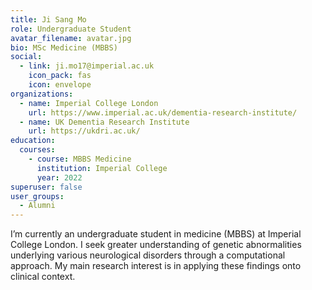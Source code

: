 ```yaml
---
title: Ji Sang Mo
role: Undergraduate Student
avatar_filename: avatar.jpg
bio: MSc Medicine (MBBS)
social:
  - link: ji.mo17@imperial.ac.uk
    icon_pack: fas
    icon: envelope
organizations:
  - name: Imperial College London
    url: https://www.imperial.ac.uk/dementia-research-institute/
  - name: UK Dementia Research Institute
    url: https://ukdri.ac.uk/
education:
  courses:
    - course: MBBS Medicine
      institution: Imperial College
      year: 2022
superuser: false
user_groups:
  - Alumni
---
```

I’m currently an undergraduate student in medicine (MBBS) at Imperial College London. I seek greater understanding of genetic abnormalities underlying various neurological disorders through a computational approach. My main research interest is in applying these findings onto clinical context.
